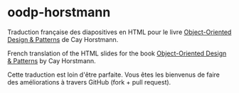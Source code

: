 # oodp-horstmann
Traduction française des diapositives en HTML pour le livre [Object-Oriented Design & Patterns](http://www.horstmann.com/design_and_patterns.html) de Cay Horstmann.

French translation of the HTML slides for the book [Object-Oriented Design & Patterns](http://www.horstmann.com/design_and_patterns.html) by Cay Horstmann.

Cette traduction est loin d'être parfaite. Vous êtes les bienvenus de faire des améliorations à travers GitHub (fork + pull request). 
